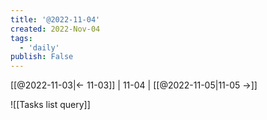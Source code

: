 ```yaml
---
title: '@2022-11-04'
created: 2022-Nov-04
tags:
  - 'daily'
publish: False
---
```


[[@2022-11-03|<- 11-03]] | 11-04 | [[@2022-11-05|11-05 ->]]

![[Tasks list query]]

